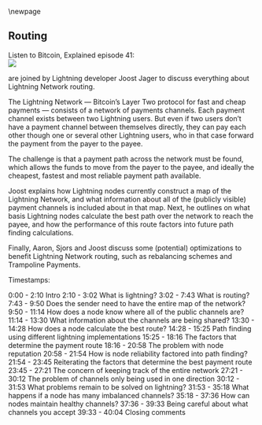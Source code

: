 \newpage
## Routing

Listen to Bitcoin, Explained episode 41:\
![](qr/41.png)

are joined by Lightning developer Joost Jager to discuss everything about Lightning Network routing.

The Lightning Network — Bitcoin’s Layer Two protocol for fast and cheap payments — consists of a network of payments channels. Each payment channel exists between two Lightning users. But even if two users don’t have a payment channel between themselves directly, they can pay each other though one or several other Lightning users, who in that case forward the payment from the payer to the payee.

The challenge is that a payment path across the network must be found, which allows the funds to move from the payer to the payee, and ideally the cheapest, fastest and most reliable payment path available.

Joost explains how Lightning nodes currently construct a map of the Lightning Network, and what information about all of the (publicly visible) payment channels is included about in that map. Next, he outlines on what basis Lightning nodes calculate the best path over the network to reach the payee, and how the performance of this route factors into future path finding calculations.

Finally, Aaron, Sjors and Joost discuss some (potential) optimizations to benefit Lightning Network routing, such as rebalancing schemes and Trampoline Payments.

Timestamps:

0:00 - 2:10 Intro
2:10 - 3:02 What is lightning?
3:02 - 7:43 What is routing?
7:43 - 9:50 Does the sender need to have the entire map of the network?
9:50 - 11:14 How does a node know where all of the public channels are?
11:14 - 13:30 What information about the channels are being shared?
13:30 - 14:28 How does a node calculate the best route?
14:28 - 15:25 Path finding using different lightning implementations
15:25 - 18:16 The factors that determine the payment route
18:16 - 20:58 The problem with node reputation
20:58 - 21:54 How is node reliability factored into path finding?
21:54 - 23:45 Reiterating the factors that determine the best payment route
23:45 - 27:21 The concern of keeping track of the entire network
27:21 - 30:12 The problem of channels only being used in one direction
30:12 - 31:53 What problems remain to be solved on lightning?
31:53 - 35:18 What happens if a node has many imbalanced channels?
35:18 - 37:36 How can nodes maintain healthy channels?
37:36 - 39:33 Being careful about what channels you accept
39:33 - 40:04 Closing comments
